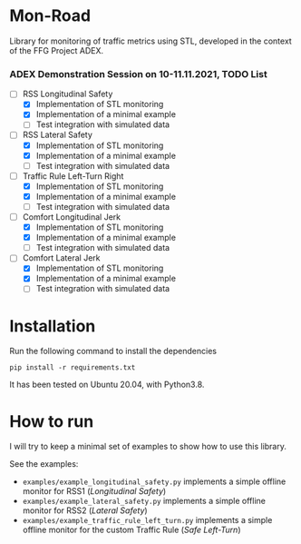 # Mon-Road
Library for monitoring of traffic metrics using STL, developed in the context of the FFG Project ADEX.

### ADEX Demonstration Session on 10-11.11.2021, TODO List
- [ ] RSS Longitudinal Safety
  - [x] Implementation of STL monitoring
  - [x] Implementation of a minimal example
  - [ ] Test integration with simulated data
- [ ] RSS Lateral Safety
  - [x] Implementation of STL monitoring
  - [x] Implementation of a minimal example
  - [ ] Test integration with simulated data
- [ ] Traffic Rule Left-Turn Right
  - [x] Implementation of STL monitoring
  - [x] Implementation of a minimal example
  - [ ] Test integration with simulated data
- [ ] Comfort Longitudinal Jerk
  - [x] Implementation of STL monitoring
  - [x] Implementation of a minimal example
  - [ ] Test integration with simulated data
- [ ] Comfort Lateral Jerk
  - [x] Implementation of STL monitoring
  - [x] Implementation of a minimal example
  - [ ] Test integration with simulated data

# Installation
Run the following command to install the dependencies 
```
pip install -r requirements.txt
```
It has been tested on Ubuntu 20.04, with Python3.8.

# How to run
I will try to keep a minimal set of examples to show how to use this library.

See the examples:
- `examples/example_longitudinal_safety.py` implements a simple offline monitor for RSS1 (*Longitudinal Safety*)
- `examples/example_lateral_safety.py` implements a simple offline monitor for RSS2 (*Lateral Safety*)
- `examples/example_traffic_rule_left_turn.py` implements a simple offline monitor for the custom Traffic Rule (*Safe Left-Turn*)


